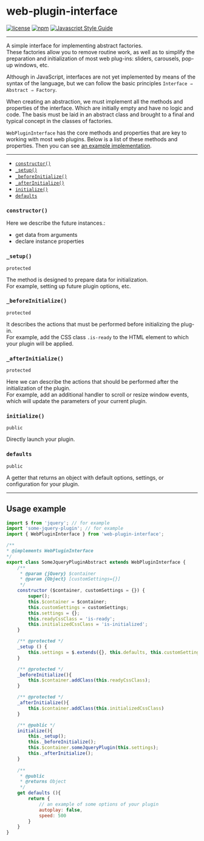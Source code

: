 # web-plugin-interface

[![license](https://img.shields.io/badge/license-MIT-blue.svg)](https://github.com/WezomAgency/web-plugin-interface/blob/master/LICENSE)
[![npm](https://img.shields.io/badge/npm-install-orange.svg)](https://www.npmjs.com/package/web-plugin-interface)
[![Javascript Style Guide](https://img.shields.io/badge/code_style-wezom_relax-red.svg)](https://github.com/WezomAgency/eslint-config-wezom-relax#readme)

---

A simple interface for implementing abstract factories.  
These factories allow you to remove routine work, as well as to simplify the preparation and initialization of most web plug-ins: sliders, carousels, pop-up windows, etc.

Although in JavaScript, interfaces are not yet implemented by means of the syntax of the language, but we can follow the basic principles `Interface ⇒ Abstract ⇒ Factory`.

When creating an abstraction, we must implement all the methods and properties of the interface. Which are initially empty and have no logic and code. 
The basis must be laid in an abstract class and brought to a final and typical concept in the classes of factories.

`WebPluginInterface` has the core methods and properties that are key to working with most web plugins.
Below is a list of these methods and properties. Then you can see [an example implementation](##usage-example).

---

- [`constructor()`](#constructor)
- [`_setup()`](#_setup)
- [`_beforeInitialize()`](#_beforeinitialize)
- [`_afterInitialize()`](#_afterinitialize)
- [`initialize()`](#initialize)
- [`defaults`](#defaults)


### `constructor()`

Here we describe the future instances.:
- get data from arguments  
- declare instance properties


### `_setup()`

`protected`

The method is designed to prepare data for initialization.  
For example, setting up future plugin options, etc.

### `_beforeInitialize()`

`protected`

It describes the actions that must be performed before initializing the plug-in.  
For example, add the CSS class `.is-ready` to the HTML element to which your plugin will be applied.

### `_afterInitialize()`

`protected`

Here we can describe the actions that should be performed after the initialization of the plugin.  
For example, add an additional handler to scroll or resize window events, which will update the parameters of your current plugin.

### `initialize()`

`public`

Directly launch your plugin.

### `defaults`

`public`

A getter that returns an object with default options, settings, or configuration for your plugin.

---

## Usage example

```js
import $ from 'jquery'; // for example
import 'some-jquery-plugin'; // for example
import { WebPluginInterface } from 'web-plugin-interface';

/**
* @implements WebPluginInterface
*/
export class SomeJqueryPluginAbstract extends WebPluginInterface {
    /**
     * @param {jQuery} $container
     * @param {Object} [customSettings={}]
     */
    constructor ($container, customSettings = {}) {
        super();
        this.$container = $container;
        this.customSettings = customSettings;
        this.settings = {};
        this.readyCssClass = 'is-ready';
        this.initializedCssClass = 'is-initialized';
    }

    /** @protected */
    _setup () {
        this.settings = $.extends({}, this.defaults, this.customSettings);
    }

    /** @protected */
    _beforeInitialize(){
        this.$container.addClass(this.readyCssClass);
    }

    /** @protected */
    _afterInitialize(){
        this.$container.addClass(this.initializedCssClass)
    }

    /** @public */
    initialize(){
    	this._setup();
    	this._beforeInitialize();
        this.$container.someJqueryPlugin(this.settings);
        this._afterInitialize();
    }
    
    /**
     * @public
     * @returns Object
     */
    get defaults (){
        return {
            // an example of some options of your plugin
            autoplay: false,
            speed: 500
        }
    }
}
```
